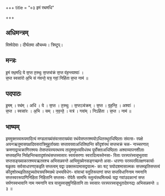+++
title = "०३ इमं रथमधि"

+++
## अधिमन्त्रम्
विश्वेदेवाः। दीर्घतमा औचथ्यः। त्रिष्टुप्।

## मन्त्रः
इ॒मं रथ॒मधि॒ ये स॒प्त त॒स्थुः स॒प्तच॑क्रं स॒प्त व॑ह॒न्त्यश्वाः॑ ।  
स॒प्त स्वसा॑रो अ॒भि सं न॑वन्ते॒ यत्र॒ गवां॒ निहि॑ता स॒प्त नाम॑ ॥

## पदपाठः
इ॒मम् । रथ॑म् । अधि॑ । ये । स॒प्त । त॒स्थुः । स॒प्तऽच॑क्रम् । स॒प्त । व॒ह॒न्ति॒ । अश्वाः॑ ।  
स॒प्त । स्वसा॑रः । अ॒भि । सम् । न॒व॒न्ते॒ । यत्र॑ । गवा॑म् । निऽहि॑ता । स॒प्त । नाम॑ ॥

## भाष्यम्
इममुक्तस्वरूपमादित्यं मण्डलाख्यंसंवत्सराख्यंवा रथंयेसप्तरश्मयोऽधितस्थुरधिष्ठिताः संवत्स- रपक्षे अयनऋतुमासपक्षदिवसरात्रिमुहूर्ताख्याः सप्तावयवाअधितिष्ठन्ति कीदृशंरथं सप्तचक्रं चक- नाच्चरणात् क्रमणाद्वाचक्राणिरश्मयः तेसप्तयस्यरथस्य तादृशमुभयविधंरथ पूर्वोक्ताअधिष्ठिताः अश्वाव्यापनशीलाः सप्तवहन्ति निर्वहन्तिचतादृशंरथंसप्तस्वसारः स्वयंसरणाः स्वरादित्यस्तेनसा- रिताः परस्परंस्वसृभूतावा सप्तसङ्ख्याकारश्मयऋतवश्च अभिसन्नवन्ते आभिमुख्येनसङ्गच्छन्ते असा- धारणाः परस्परविलक्षणकार्याः षळृतवः सर्वसाधारणएकइति सप्तत्वम् यद्वा उक्तरूपामासद्वयात्म- काः षट् त्रयोदशमासात्मकः सप्तमइतिसप्तत्वं कीदृशोरथइतितदुच्यतेयत्रयस्मिन्रथे उभयविधेग- वांवाचां स्तुतिरूपाणां सप्त सप्तविधानिनाम नमनानि सप्तस्वररूपाणिनिहिता निहितानि सप्तस्व- रोपेतैः सामभिः स्तुत्यंरथमित्यर्थः यद्वा गवांउदकानां सप्त सर्पणस्वभावानि नाम नमनानि यत्र यासुस्वसृषुनिहितानि ताः स्वसारः परस्परस्वसृभूतादेवनद्यः अभिसन्नवन्ते ॥ ३ ॥